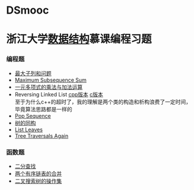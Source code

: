 # DSmooc
# 浙江大学[数据结构](https://www.icourse163.org/course/ZJU-93001)慕课编程习题
### 编程题
* [最大子列和问题](https://github.com/Kangnning/DSmooc/blob/master/011.cpp)
* [Maximum Subsequence Sum](https://github.com/Kangnning/DSmooc/blob/master/012.cpp)
* [一元多项式的乘法与加法运算](https://github.com/Kangnning/DSmooc/blob/master/022.cpp)
* Reversing Linked List  [cpp版本](https://github.com/Kangnning/DSmooc/blob/master/023.cpp)
                          [c版本](https://github.com/Kangnning/DSmooc/blob/master/023.c)  
   至于为什么c++的超时了，我的理解是两个类的构造和析构浪费了一定时间，毕竟算法思路都是一样的
* [Pop Sequence](https://github.com/Kangnning/DSmooc/blob/master/024.cpp)
* [树的同构](https://github.com/Kangnning/DSmooc/blob/master/031.cpp)
* [List Leaves](https://github.com/Kangnning/DSmooc/blob/master/032.cpp)
* [Tree Traversals Again](https://github.com/Kangnning/DSmooc/blob/master/033.cpp)
### 函数题
* [二分查找](https://github.com/Kangnning/DSmooc/blob/master/013.cpp)
* [两个有序链表的合并](https://github.com/Kangnning/DSmooc/blob/master/021.cpp)
* [二叉搜索树的操作集](https://github.com/Kangnning/DSmooc/blob/master/047.cpp)
